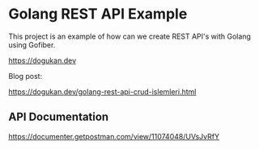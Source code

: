 # Golang REST API Example 

This project is an example of how can we create REST API's with Golang using Gofiber.

https://dogukan.dev

Blog post:

https://dogukan.dev/golang-rest-api-crud-islemleri.html

## API Documentation

https://documenter.getpostman.com/view/11074048/UVsJvRfY
